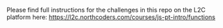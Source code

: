 Please find full instructions for the challenges in this repo on the L2C platform here: https://l2c.northcoders.com/courses/js-pt-intro/functions
